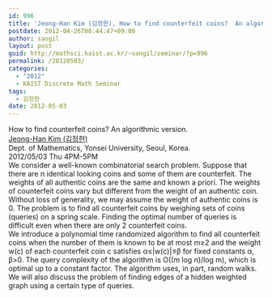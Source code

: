 ```yaml
---
id: 996
title: 'Jeong-Han Kim (김정한), How to find counterfeit coins?  An algorithmic version.'
postdate: 2012-04-26T08:44:47+09:00
author: sangil
layout: post
guid: http://mathsci.kaist.ac.kr/~sangil/seminar/?p=996
permalink: /20120503/
categories:
  - "2012"
  - KAIST Discrete Math Seminar
tags:
  - 김정한
date: 2012-05-03
---
```

<div class="talk">
  How to find counterfeit coins? An algorithmic version.
</div>

<div class="speaker">
  <a href="http://math.yonsei.ac.kr/jehkim/">Jeong-Han Kim (김정한)</a><br /> Dept. of Mathematics, Yonsei University, Seoul, Korea.
</div>

<div class="date">
  2012/05/03 Thu 4PM-5PM
</div>

<div class="abstract">
  We consider a well-known combinatorial search problem. Suppose that there are n identical looking coins and some of them are counterfeit. The weights of all authentic coins are the same and known a priori. The weights of counterfeit coins vary but different from the weight of an authentic coin. Without loss of generality, we may assume the weight of authentic coins is 0. The problem is to find all counterfeit coins by weighing sets of coins (queries) on a spring scale. Finding the optimal number of queries is difficult even when there are only 2 counterfeit coins.<br /> We introduce a polynomial time randomized algorithm to find all counterfeit coins when the number of them is known to be at most m&ge;2 and the weight w(c) of each counterfeit coin c satisfies &alpha;&le;|w(c)|&le;&beta; for fixed constants &alpha;, &beta;>0. The query complexity of the algorithm is O((m log n)/log m), which is optimal up to a constant factor. The algorithm uses, in part, random walks.<br /> We will also discuss the problem of finding edges of a hidden weighted graph using a certain type of queries.
</div>
